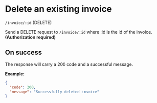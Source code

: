 # Delete an existing invoice
`/invoice/:id` (DELETE)  
  
  
Send a DELETE request to `/invoice/:id` where :id is the id of the invoice.  
**(Authorization required)**  
  
## On success
  
The response will carry a 200 code and a successful message.  
  
**Example:**  
  
```json
{
  "code": 200,
  "message": "Successfully deleted invoice"
}
```